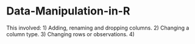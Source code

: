 # Data-Manipulation-in-R
This involved: 1) Adding, renaming and dropping columns. 2) Changing a column type. 3) Changing rows or observations. 4) 
